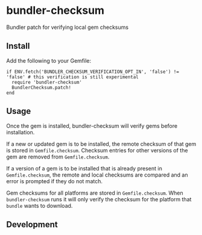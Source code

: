 # bundler-checksum

Bundler patch for verifying local gem checksums

## Install

Add the following to your Gemfile:

```
if ENV.fetch('BUNDLER_CHECKSUM_VERIFICATION_OPT_IN', 'false') != 'false' # this verification is still experimental
  require 'bundler-checksum'
  BundlerChecksum.patch!
end
```

## Usage

Once the gem is installed, bundler-checksum will verify gems before
installation.

If a new or updated gem is to be installed, the remote checksum of that gem is stored in `Gemfile.checksum`.
Checksum entries for other versions of the gem are removed from `Gemfile.checksum`.

If a version of a gem is to be installed that is already present in `Gemfile.checksum`, the remote and local
checksums are compared and an error is prompted if they do not match.

Gem checksums for all platforms are stored in `Gemfile.checksum`.
When `bundler-checksum` runs it will only verify the checksum for the platform that `bundle` wants to download.


## Development

